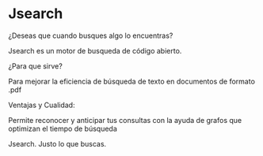 # Jsearch
¿Deseas que cuando busques algo lo encuentras?

Jsearch es un motor de busqueda de código abierto.

¿Para que sirve?

Para mejorar la eficiencia de búsqueda de texto en documentos de formato .pdf

Ventajas y Cualidad:

Permite reconocer y anticipar tus consultas con la ayuda de grafos que optimizan el tiempo de búsqueda

Jsearch. Justo lo que buscas.
